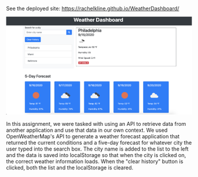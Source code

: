 See the deployed site: https://rachelkline.github.io/WeatherDashboard/

![alt text](img.png)

In this assignment, we were tasked with using an API to retrieve data from another application and use that data in our own context. We used OpenWeatherMap's API to generate a weather forecast application that returned the current conditions and a five-day forecast for whatever city the user typed into the search box. The city name is added to the list to the left and the data is saved into localStorage so that when the city is clicked on, the correct weather information loads. When the "clear history" button is clicked, both the list and the localStorage is cleared.